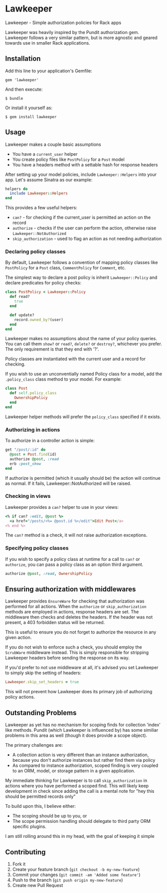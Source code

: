 # Lawkeeper

Lawkeeper - Simple authorization policies for Rack apps

Lawkeeper was heavily inspired by the Pundit authorization gem.  Lawkeeper
follows a very similar pattern, but is more agnostic and geared towards use
in smaller Rack applications.

## Installation

Add this line to your application's Gemfile:

    gem 'lawkeeper'

And then execute:

    $ bundle

Or install it yourself as:

    $ gem install lawkeeper

## Usage

Lawkeeper makes a couple basic assumptions

* You have a `current_user` helper
* You create policy files like `PostPolicy` for a `Post` model
* You have a headers method with a settable hash for response headers

After setting up your model policies, include `Lawkeeper::Helpers`
into your app.  Let's assume Sinatra as our example:

```ruby
helpers do
  include Lawkeeper::Helpers
end
```

This provides a few useful helpers:

* `can?` - for checking if the current_user is permitted an action on the
  record
* `authorize` - checks if the user can perform the action, otherwise raise
  `Lawkeeper::NotAuthorized`
* `skip_authorization` - used to flag an action as not needing authorization

### Declaring policy classes

By default, Lawkeeper follows a convention of mapping policy classes like
`PostPolicy` for a `Post` class, `CommentPolicy` for `Comment`, etc.

The simplest way to declare a post policy is inherit `Lawkeeper::Policy`
and declare predicates for policy checks:

```ruby
class PostPolicy < Lawkeeper::Policy
  def read?
    true
  end

  def update?
    record.owned_by?(user)
  end
end
```

Lawkeeper makes no assumptions about the name of your policy queries.  You can
call them `show?` or `read?`, `delete?` or `destroy?`, whichever you prefer.  The
only requirement is that they end with '?'.

Policy classes are instantiated with the current user and a record for checking.

If you wish to use an unconventially named Policy class for a model, add the
`.policy_class` class method to your model.  For example:

```ruby
class Post
  def self.policy_class
    OwnershipPolicy
  end
end
```

Lawkeeper helper methods will prefer the `policy_class` specified if it exists.

### Authorizing in actions

To authorize in a controller action is simple:

```ruby
get "/post/:id" do
  @post = Post.find(id)
  authorize @post, :read
  erb :post_show
end
```

If authorize is permitted (which it usually should be) the action will continue
as normal.  If it fails, Lawkeeper::NotAuthorized will be raised.

### Checking in views

Lawkeeper provides a `can?` helper to use in your views:

```ruby
<% if can? :edit, @post %>
  <a href="/posts/<%= @post.id %>/edit">Edit Post</a>
<% end %>
```

The `can?` method is a check, it will not raise authorization exceptions.

### Specifying policy classes

If you wish to specify a policy class at runtime for a call to `can?` or `authorize`,
you can pass a policy class as an option third argument.

```ruby
authorize @post, :read, OwnershipPolicy
```

## Ensuring authorization with middlewares

Lawkeeper provides `EnsureWare` for checking that authorization was performed
for all actions.  When the `authorize` or `skip_authorization` methods are
employed in actions, response headers are set.  The middleware then checks
and deletes the headers.  If the header was not present, a 403 forbidden status
will be returned.

This is useful to ensure you do not forget to authorize the resource in any
given action.

If you do not wish to enforce such a check, you should employ the `ScrubWare`
middleware instead.  This is simply responsible for stripping Lawkeeper headers
before sending the response on its way.

If you'd prefer to not use middleware at all, it's advised you set Lawkeeper to
simply skip the setting of headers:

```ruby
Lawkeeper.skip_set_headers = true
```

This will not prevent how Lawkeeper does its primary job of authorizing policy
actions.

## Outstanding Problems

Lawkeeper as yet has no mechanism for scoping finds for collection 'index' like
methods.  Pundit (which Lawkeeper is influenced by) has some similiar problems
in this area as well (though it does provide a scope object).

The primary challenges are:

* A collection action is very different than an instance authorization, because
  you don't authorize instances but rather find them via policy
* As compared to instance authorization, scoped finding is very coupled to an
  ORM, model, or storage pattern in a given application.

My immediate thinking for Lawkeeper is to call `skip_authorization` in actions
where you have performed a scoped find.  This will likely keep development in check
since adding the call is a mental note for "hey this should be permitted records only"

To build upon this, I believe either:

* The scoping should be up to you, or
* The scope permission handling should delegate to third party ORM specific plugins.

I am still rolling around this in my head, with the goal of keeping it simple

## Contributing

1. Fork it
2. Create your feature branch (`git checkout -b my-new-feature`)
3. Commit your changes (`git commit -am 'Added some feature'`)
4. Push to the branch (`git push origin my-new-feature`)
5. Create new Pull Request
